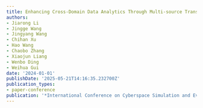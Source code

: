 ```yaml
---
title: Enhancing Cross-Domain Data Analytics Through Multi-source Transfer Learning
authors:
- Jiarong Li
- Jingge Wang
- Jingyang Wang
- Chihan Xu
- Hao Wang
- Chaobo Zhang
- Xiaojun Liang
- Wenbo Ding
- Weihua Gui
date: '2024-01-01'
publishDate: '2025-05-21T14:16:35.232700Z'
publication_types:
- paper-conference
publication: '*International Conference on Cyberspace Simulation and Evaluation*'
---
```

